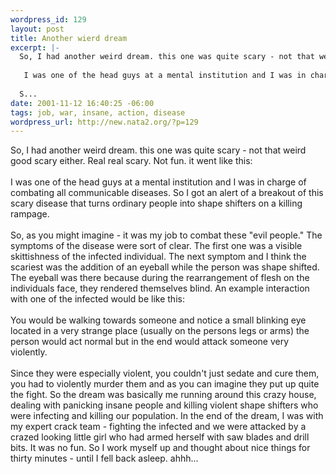 ```yaml
--- 
wordpress_id: 129
layout: post
title: Another wierd dream
excerpt: |-
  So, I had another weird dream. this one was quite scary - not that weird good scary either. Real real scary. Not fun. it went like this:
  
   I was one of the head guys at a mental institution and I was in charge of combating all communicable diseases. So I got an alert of a breakout of this scary disease that turns ordinary people into shape shifters on a killing rampage.
  
  S...
date: 2001-11-12 16:40:25 -06:00
tags: job, war, insane, action, disease
wordpress_url: http://new.nata2.org/?p=129
---
```

So, I had another weird dream. this one was quite scary - not that weird good scary either. Real real scary. Not fun. it went like this:
<br/><br/>
 I was one of the head guys at a mental institution and I was in charge of combating all communicable diseases. So I got an alert of a breakout of this scary disease that turns ordinary people into shape shifters on a killing rampage.
<br/><br/>
So, as you might imagine - it was my job to combat these "evil people." The symptoms of the disease were sort of clear. The first one was a visible skittishness of the infected individual. The next symptom and I think the scariest was the addition of an eyeball while the person was shape shifted. The eyeball was there because during the rearrangement of flesh on the individuals face, they rendered themselves blind. An example interaction with one of the infected would be like this:
<br/><br/>
You would be walking towards someone and notice a small blinking eye located in a very strange place (usually on the persons legs or arms) the person would act normal but in the end would attack someone very violently. 
<br/><br/>
Since they were especially violent, you couldn't just sedate and cure them, you had to violently murder them and as you can imagine they put up quite the fight. So the dream was basically me running around this crazy house, dealing with panicking insane people and killing violent shape shifters who were infecting and killing our population. In the end of the dream, I was with my expert crack team - fighting the infected and we were attacked by a crazed looking little girl who had armed herself with saw blades and drill bits. It was no fun. So I work myself up and thought about nice things for thirty minutes - until I fell back asleep. ahhh...
